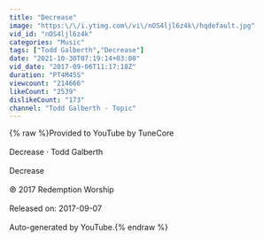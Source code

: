```yaml
---
title: "Decrease"
image: "https:\/\/i.ytimg.com\/vi\/nOS4ljl6z4k\/hqdefault.jpg"
vid_id: "nOS4ljl6z4k"
categories: "Music"
tags: ["Todd Galberth","Decrease"]
date: "2021-10-30T07:19:14+03:00"
vid_date: "2017-09-06T11:17:18Z"
duration: "PT4M45S"
viewcount: "214666"
likeCount: "2539"
dislikeCount: "173"
channel: "Todd Galberth - Topic"
---
```

{% raw %}Provided to YouTube by TuneCore<br /><br />Decrease · Todd Galberth<br /><br />Decrease<br /><br />℗ 2017 Redemption Worship<br /><br />Released on: 2017-09-07<br /><br />Auto-generated by YouTube.{% endraw %}
